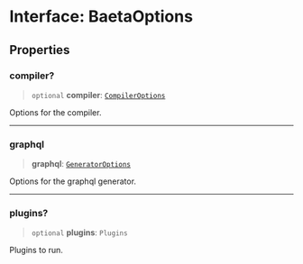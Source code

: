 # Interface: BaetaOptions

## Properties

### compiler?

> `optional` **compiler**: [`CompilerOptions`](../../../compiler/index/interfaces/CompilerOptions.md)

Options for the compiler.

***

### graphql

> **graphql**: [`GeneratorOptions`](../../../generator/interfaces/GeneratorOptions.md)

Options for the graphql generator.

***

### plugins?

> `optional` **plugins**: `Plugins`

Plugins to run.
